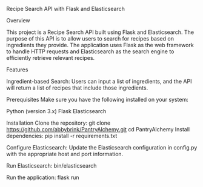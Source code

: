 Recipe Search API with Flask and Elasticsearch

Overview

This project is a Recipe Search API built using Flask and Elasticsearch. The purpose of this API is to allow users to search for recipes based on ingredients they provide. The application uses Flask as the web framework to handle HTTP requests and Elasticsearch as the search engine to efficiently retrieve relevant recipes.

Features

Ingredient-based Search: Users can input a list of ingredients, and the API will return a list of recipes that include those ingredients.

Prerequisites
Make sure you have the following installed on your system:

Python (version 3.x)
Flask
Elasticsearch

Installation
Clone the repository:
git clone https://github.com/abbybrink/PantryAlchemy.git
cd PantryAlchemy
Install dependencies:
pip install -r requirements.txt

Configure Elasticsearch:
Update the Elasticsearch configuration in config.py with the appropriate host and port information.

Run Elasticsearch:
bin/elasticsearch

Run the application:
flask run
